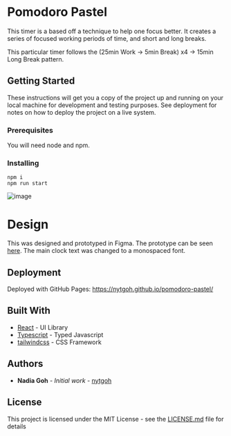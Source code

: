 # Pomodoro Pastel

This timer is a based off a technique to help one focus better. It creates a series of focused working periods of time, and short and long breaks.

This particular timer follows the (25min Work -> 5min Break) x4 -> 15min Long Break pattern.


## Getting Started

These instructions will get you a copy of the project up and running on your local machine for development and testing purposes. See deployment for notes on how to deploy the project on a live system.

### Prerequisites

You will need node and npm.

### Installing

```
npm i
npm run start
```

![image](https://github.com/user-attachments/assets/c62ff7ac-a372-4f41-8b01-e7f48cae84bc)

# Design
This was designed and prototyped in Figma. The prototype can be seen [here](https://www.figma.com/proto/NSZRMIePxfuu58vrAbzTzi/Pomodoro-Timer?node-id=4-27&t=lRDxqO3KLkwFBSrG-1). The main clock text was changed to a monospaced font.

## Deployment

Deployed with GitHub Pages: https://nytgoh.github.io/pomodoro-pastel/

## Built With

* [React](https://react.dev/) - UI Library
* [Typescript](https://www.typescriptlang.org/) - Typed Javascript
* [tailwindcss](https://tailwindcss.com/) - CSS Framework

## Authors

* **Nadia Goh** - *Initial work* - [nytgoh](https://github.com/nytgoh)

## License

This project is licensed under the MIT License - see the [LICENSE.md](LICENSE.md) file for details
